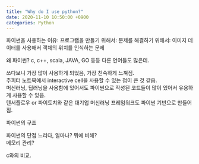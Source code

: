 ```yaml
---
title: "Why do I use python?"
date: 2020-11-10 10:50:00 +0900
categories: Python
---
```


파이썬을 사용하는 이유: 프로그램을 만들기 위해서: 문제를 해결하기 위해서: 이미지 데이터를 사용해서 객체의 위치를 인식하는 문제    

왜 파이썬? c, c++, scala, JAVA, GO 등등 다른 언어들도 많은데.    

쓰다보니 가장 많이 사용하게 되었음, 가장 친숙하게 느껴짐.    
주피터 노트북에서 interactive cell을 사용할 수 있는 점이 큰 것 같음.    
머신러닝, 딥러닝을 사용함에 있어서도 파이썬으로 작성된 코드들이 많이 있어서 유용하게 사용할 수 있음.    
텐서플로우 or 파이토치와 같은 대기업 머신러닝 프레임워크도 파이썬 기반으로 만들어짐.    

파이썬의 구조


파이썬의 단점
느리다, 얼마나? 뭐에 비해?    
메모리 관리?    

c와의 비교.
